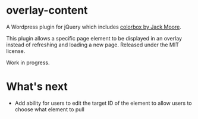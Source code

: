 # overlay-content
A Wordpress plugin for jQuery which includes <a href="https://github.com/jackmoore/colorbox">colorbox by Jack Moore</a>. 

This plugin allows a specific page element to be displayed in an overlay instead of refreshing and loading a new page. Released under the MIT license.

Work in progress.

# What's next

- Add ability for users to edit the target ID of the element to allow users to choose what element to pull
